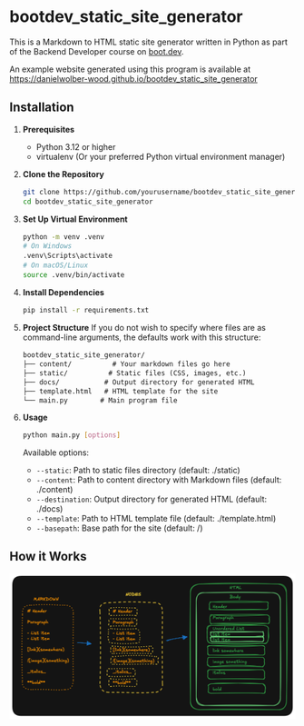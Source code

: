 # bootdev_static_site_generator

This is a Markdown to HTML static site generator written in Python as part of the Backend Developer course on [boot.dev](https://boot.dev). 

An example website generated using this program is available at https://danielwolber-wood.github.io/bootdev_static_site_generator

## Installation

1. **Prerequisites**
   - Python 3.12 or higher
   - virtualenv (Or your preferred Python virtual environment manager)

2. **Clone the Repository**
   ```bash
   git clone https://github.com/yourusername/bootdev_static_site_generator.git
   cd bootdev_static_site_generator
   ```

3. **Set Up Virtual Environment**
   ```bash
   python -m venv .venv
   # On Windows
   .venv\Scripts\activate
   # On macOS/Linux
   source .venv/bin/activate
   ```

4. **Install Dependencies**
   ```bash
   pip install -r requirements.txt
   ```

5. **Project Structure**
   If you do not wish to specify where files are as command-line arguments, the defaults work with this structure:
   ```
   bootdev_static_site_generator/
   ├── content/          # Your markdown files go here
   ├── static/          # Static files (CSS, images, etc.)
   ├── docs/           # Output directory for generated HTML
   ├── template.html   # HTML template for the site
   └── main.py        # Main program file
   ```

6. **Usage**
   ```bash
   python main.py [options]
   ```

   Available options:
   - `--static`: Path to static files directory (default: ./static)
   - `--content`: Path to content directory with Markdown files (default: ./content)
   - `--destination`: Output directory for generated HTML (default: ./docs)
   - `--template`: Path to HTML template file (default: ./template.html)
   - `--basepath`: Base path for the site (default: /)
 
## How it Works

![Program Processing.png](Program%20Processing.png)

